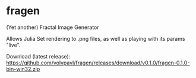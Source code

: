 # fragen
(Yet another) Fractal Image Generator

Allows Julia Set rendering to .png files, as well as playing with its params "live".

Download (latest release):
https://github.com/volvpavl/fragen/releases/download/v0.1.0/fragen-0.1.0-bin-win32.zip
